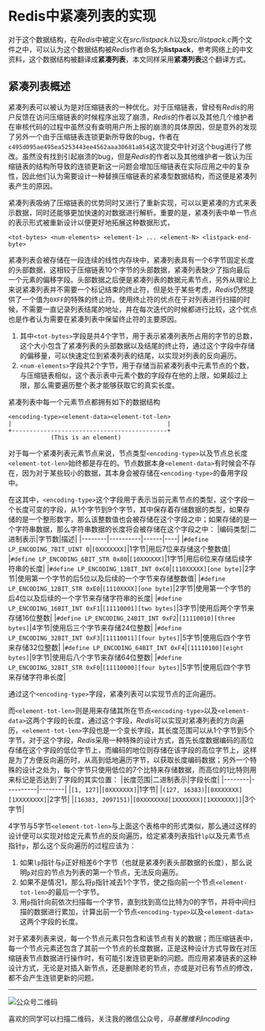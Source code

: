 # Redis中紧凑列表的实现
对于这个数据结构，在*Redis*中被定义在*src/listpack.h*以及*src/listpack.c*两个文件之中，可以认为这个数据结构被*Redis*作者命名为**listpack**，参考网络上的中文资料，这个数据结构被翻译成**紧凑列表**，本文同样采用**紧凑列表**这个翻译方式。

## 紧凑列表概述
紧凑列表可以被认为是对压缩链表的一种优化。对于压缩链表，曾经有*Redis*的用户反馈在访问压缩链表的时候程序出现了崩溃，*Redis*的作者以及其他几个维护者在审核代码的过程中虽然没有查明用户所上报的崩溃的具体原因，但是意外的发现了另外一个由于压缩链表连锁更新所导致的bug，作者在`c495d095ae495ea5253443ee4562aaa30681a854`这次提交中针对这个bug进行了修改。虽然没有找到引起崩溃的bug，但是*Redis*的作者以及其他维护者一致认为压缩链表的结构所导致的连锁更新这一问题会增加压缩链表在实际应用之中的复杂性，因此他们认为需要设计一种替换压缩链表的紧凑型数据结构，而这便是紧凑列表产生的原因。

紧凑列表吸纳了压缩链表的优势同时又进行了重新实现，可以以更紧凑的方式来表示数据，同时还能够更加快速的对数据进行解析。重要的是，紧凑列表中单一节点的表示形式被重新设计以便更好地拓展这种数据形式，

	<tot-bytes> <num-elements> <element-1> ... <element-N> <listpack-end-byte>

紧凑列表会被存储在一段连续的线性内存块中，紧凑列表具有一个6字节固定长度的头部数据，这相较于压缩链表10个字节的头部数据，紧凑列表缺少了指向最后一个元素的偏移字段。头部数据之后便是紧凑列表的数据元素节点，另外从理论上来说紧凑列表并不需要一个标记结束的终止符，但是处于某些考虑，*Redis*仍然提供了一个值为`0XFF`的特殊的终止符。使用终止符的优点在于对列表进行扫描的时候，不需要一直记录列表结尾的地址，并在每次迭代的时候都进行比较，这个优点也是作者认为需要在紧凑列表中保留终止符的主要原因。

1. 其中`<tot-bytes>`字段是共4个字节，用于表示紧凑列表所占用的字节的总数，这个大小包含了紧凑列表的头部数据以及结尾的终止符，通过这个字段中存储的偏移量，可以快速定位到紧凑列表的结尾，以实现对列表的反向遍历。
2. `<num-elements>`字段共2个字节，用于存储当前紧凑列表中元素节点的个数，与压缩链表相似，这个表示表中元素个数的字段存在他的上限，如果超过上限，那么需要遍历整个表才能够获取它的真实长度。

紧凑列表中每一个元素节点都拥有如下的数据结构

	<encoding-type><element-data><element-tot-len>
	|                                            |
	+--------------------------------------------+
	            (This is an element)

对于每一个紧凑列表元素节点来说，节点类型`<encoding-type>`以及节点总长度`<element-tot-len>`始终都是存在的。节点数据本身`<element-data>`有时候会不存在，因为对于某些较小的数据，其本身会被存储在`<encoding-type>`的备用字段中。

在这其中，`<encoding-type>`这个字段用于表示当前元素节点的类型，这个字段一个长度可变的字段，从1个字节到9个字节，其中保存着存储数据的类型，如果存储的是一个整形数字，那么该整数值也会被存储在这个字段之中；如果存储的是一个字符串数据，那么字符串数据的长度将会被存储在这个字段之中：
|编码类型|二进制表示|字节数|描述|
|--------|----------|------|----|
|`#define LP_ENCODING_7BIT_UINT 0`|`[0XXXXXXX]`|1字节|用后7位来存储这个整数值|
|`#define LP_ENCODING_6BIT_STR 0x80`|`[10XXXXXX]`|1字节|用后6位来存储后续字符串的长度|
|`#define LP_ENCODING_13BIT_INT 0xC0`|`[110XXXXX][one byte]`|2字节|使用第一个字节的后5位以及后续的一个字节来存储整数值|
|`#define LP_ENCODING_12BIT_STR 0xE0`|`[1110XXXX][one byte]`|2字节|使用第一个字节的后4位以及后续的一个字节来存储字符串的长度|
|`#define LP_ENCODING_16BIT_INT 0xF1`|`[11110001][two bytes]`|3字节|使用后两个字节来存储16位整数|
|`#define LP_ENCODING_24BIT_INT 0xF2`|`[11110010][three bytes]`|4字节|使用后三个字节来存储24位整数|
|`#define LP_ENCODING_32BIT_INT 0xF3`|`[11110011][four bytes]`|5字节|使用后四个字节来存储32位整数|
|`#define LP_ENCODING_64BIT_INT 0xF4`|`[11110100][eight bytes]`|9字节|使用后八个字节来存储64位整数|
|`#define LP_ENCODING_32BIT_STR 0xF0`|`[11110000][four bytes]`|5字节|使用后四个字节来存储字符串长度|

通过这个`<encoding-type>`字段，紧凑列表可以实现节点的正向遍历。

而`<element-tot-len>`则是用来存储其所在节点`<encoding-type>`以及`<element-data>`这两个字段的长度，通过这个字段，*Redis*可以实现对紧凑列表的方向遍历，`<element-tot-len>`字段也是一个变长字段，其长度范围可以从1个字节到5个字节，对于这个字段，*Redis*采用一种特殊的设计方式，首先长度数据编码的高位存储在这个字段的低位字节上，而编码的地位则存储在该字段的高位字节上，这样是为了方便反向遍历时，从高到低地遍历字节，以获取长度编码数据；另外一个特殊的设计之处为，每个字节只使用低位的7个比特来存储数据，而高位的1比特则用来标记是否达到了字段的其实位置：
|长度范围|二进制表示|字段长度|
|--------|----------|--------|
|`[1, 127]`|`[0XXXXXXX]`|1字节|
|`(127, 16383)`|`[0XXXXXXX][1XXXXXXXX]`|2字节|
|`[16383, 2097151)`|`[0XXXXXXXd[1XXXXXXX][1XXXXXXX]]`|3个字节|

4字节与5字节`<element-tot-len>`与上面这个表格中的形式类似，那么通过这样的设计便可以实现对给定元素节点的反向遍历，给定紧凑列表指针`lp`以及元素节点指针`p`，那么这个反向遍历的过程应该为：
1. 如果`lp`指针与`p`正好相差6个字节（也就是紧凑列表头部数据的长度），那么说明`p`对应的节点为列表的第一个节点，无法反向遍历。
2. 如果不是情况1，那么将`p`指针减去1个字节，使之指向前一个节点`<element-tot-len>`的最后一个字节。
3. 用`p`指针向前依次扫描每一个字节，直到找到高位比特为0的字节，并将中间扫描的数据进行累加，计算出前一个节点`<encoding-type>`以及`<element-data>`这两个字段的长度。

对于紧凑列表来说，每一个节点元素只包含和该节点有关的数据；而压缩链表中，每一个节点元素还包含了其前一个节点的长度数据，正是这种设计方式导致在对压缩链表节点数据进行操作时，有可能引发连锁更新的问题。而应用紧凑链表的这种设计方式，无论是对插入新节点，还是删除老的节点，亦或是对已有节点的修改，都不会产生连锁更新的问题。


***
![公众号二维码](https://machiavelli-1301806039.cos.ap-beijing.myqcloud.com/qrcode_for_gh_836beef2355a_344.jpg)

喜欢的同学可以扫描二维码，关注我的微信公众号，*马基雅维利incoding*

